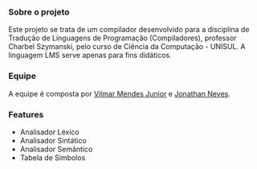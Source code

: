 ### Sobre o projeto
Este projeto se trata de um compilador desenvolvido para a disciplina de Tradução de Linguagens de Programação (Compiladores), 
professor Charbel Szymanski, pelo curso de Ciência da Computação - UNISUL. A linguagem LMS serve apenas para fins didáticos.

### Equipe
A equipe é composta por [Vilmar Mendes Junior](https://github.com/juniormendes96) e [Jonathan Neves](https://github.com/jonathanneves).

### Features
- Analisador Léxico
- Analisador Sintático
- Analisador Semântico
- Tabela de Símbolos




